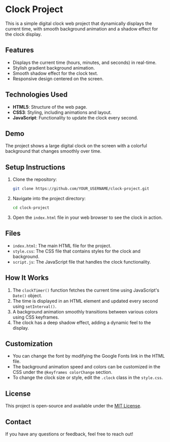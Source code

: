 # Clock Project

This is a simple digital clock web project that dynamically displays the current time, with smooth background animation and a shadow effect for the clock display.

## Features

- Displays the current time (hours, minutes, and seconds) in real-time.
- Stylish gradient background animation.
- Smooth shadow effect for the clock text.
- Responsive design centered on the screen.

## Technologies Used

- **HTML5**: Structure of the web page.
- **CSS3**: Styling, including animations and layout.
- **JavaScript**: Functionality to update the clock every second.

## Demo

The project shows a large digital clock on the screen with a colorful background that changes smoothly over time.

## Setup Instructions

1. Clone the repository:
    ```bash
    git clone https://github.com/YOUR_USERNAME/clock-project.git
    ```

2. Navigate into the project directory:
    ```bash
    cd clock-project
    ```

3. Open the `index.html` file in your web browser to see the clock in action.

## Files

- `index.html`: The main HTML file for the project.
- `style.css`: The CSS file that contains styles for the clock and background.
- `script.js`: The JavaScript file that handles the clock functionality.

## How It Works

1. The `clockTimer()` function fetches the current time using JavaScript's `Date()` object.
2. The time is displayed in an HTML element and updated every second using `setInterval()`.
3. A background animation smoothly transitions between various colors using CSS keyframes.
4. The clock has a deep shadow effect, adding a dynamic feel to the display.

## Customization

- You can change the font by modifying the Google Fonts link in the HTML file.
- The background animation speed and colors can be customized in the CSS under the `@keyframes colorChange` section.
- To change the clock size or style, edit the `.clock` class in the `style.css`.

## License

This project is open-source and available under the [MIT License](LICENSE).

## Contact

If you have any questions or feedback, feel free to reach out!

